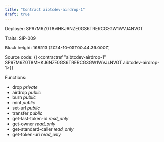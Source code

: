 ```yaml
---
title: "Contract aibtcdev-airdrop-1"
draft: true
---
```

Deployer: SP97M6Z0T8MHKJ6NZE0GS6TRERCG3GW1WVJ4NVGT

Traits:
SIP-009 



Block height: 168513 (2024-10-05T00:44:36.000Z)

Source code: {{<contractref "aibtcdev-airdrop-1" SP97M6Z0T8MHKJ6NZE0GS6TRERCG3GW1WVJ4NVGT aibtcdev-airdrop-1>}}

Functions:

* drop _private_
* airdrop _public_
* burn _public_
* mint _public_
* set-url _public_
* transfer _public_
* get-last-token-id _read_only_
* get-owner _read_only_
* get-standard-caller _read_only_
* get-token-uri _read_only_
